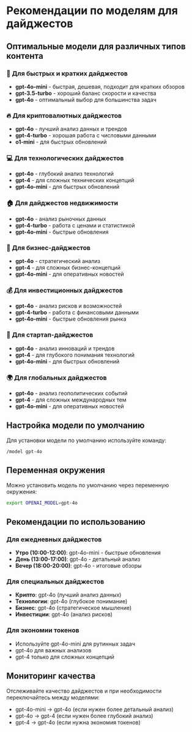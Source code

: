 # Рекомендации по моделям для дайджестов

## Оптимальные модели для различных типов контента

### 🚀 Для быстрых и кратких дайджестов
- **gpt-4o-mini** - быстрая, дешевая, подходит для кратких обзоров
- **gpt-3.5-turbo** - хороший баланс скорости и качества
- **gpt-4o** - оптимальный выбор для большинства задач

### 🔥 Для криптовалютных дайджестов
- **gpt-4o** - лучший анализ данных и трендов
- **gpt-4-turbo** - хорошая работа с числовыми данными
- **o1-mini** - для быстрых обновлений

### 💻 Для технологических дайджестов
- **gpt-4o** - глубокий анализ технологий
- **gpt-4** - для сложных технических концепций
- **gpt-4o-mini** - для быстрых обновлений

### 🏠 Для дайджестов недвижимости
- **gpt-4o** - анализ рыночных данных
- **gpt-4-turbo** - работа с ценами и статистикой
- **gpt-4o-mini** - быстрые обновления

### 💼 Для бизнес-дайджестов
- **gpt-4o** - стратегический анализ
- **gpt-4** - для сложных бизнес-концепций
- **gpt-4o-mini** - для оперативных новостей

### 💰 Для инвестиционных дайджестов
- **gpt-4o** - анализ рисков и возможностей
- **gpt-4-turbo** - работа с финансовыми данными
- **gpt-4o-mini** - быстрые обновления рынка

### 🚀 Для стартап-дайджестов
- **gpt-4o** - анализ инноваций и трендов
- **gpt-4** - для глубокого понимания технологий
- **gpt-4o-mini** - для быстрых обновлений

### 🌍 Для глобальных дайджестов
- **gpt-4o** - анализ геополитических событий
- **gpt-4** - для сложных международных тем
- **gpt-4o-mini** - для оперативных новостей

## Настройка модели по умолчанию

Для установки модели по умолчанию используйте команду:
```
/model gpt-4o
```

## Переменная окружения

Можно установить модель по умолчанию через переменную окружения:
```bash
export OPENAI_MODEL=gpt-4o
```

## Рекомендации по использованию

### Для ежедневных дайджестов
- **Утро (10:00-12:00)**: gpt-4o-mini - быстрые обновления
- **День (13:00-17:00)**: gpt-4o - детальный анализ
- **Вечер (18:00-20:00)**: gpt-4o - итоговые обзоры

### Для специальных дайджестов
- **Крипто**: gpt-4o (лучший анализ данных)
- **Технологии**: gpt-4o (глубокое понимание)
- **Бизнес**: gpt-4o (стратегическое мышление)
- **Инвестиции**: gpt-4o (анализ рисков)

### Для экономии токенов
- Используйте gpt-4o-mini для рутинных задач
- gpt-4o для важных анализов
- gpt-4 только для сложных концепций

## Мониторинг качества

Отслеживайте качество дайджестов и при необходимости переключайтесь между моделями:
- gpt-4o-mini → gpt-4o (если нужен более детальный анализ)
- gpt-4o → gpt-4 (если нужен более глубокий анализ)
- gpt-4 → gpt-4o (если нужна экономия токенов) 